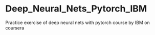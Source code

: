 # Deep_Neural_Nets_Pytorch_IBM
Practice exercise of deep neural nets with pytorch course by IBM on coursera
